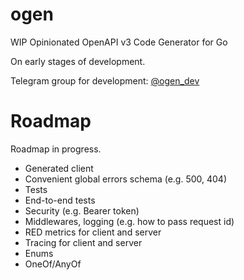 # ogen

WIP Opinionated OpenAPI v3 Code Generator for Go

On early stages of development.

Telegram group for development: [@ogen_dev](https://t.me/ogen_dev)

# Roadmap
Roadmap in progress.

* Generated client
* Convenient global errors schema (e.g. 500, 404)
* Tests
* End-to-end tests
* Security (e.g. Bearer token)
* Middlewares, logging (e.g. how to pass request id)
* RED metrics for client and server
* Tracing for client and server
* Enums
* OneOf/AnyOf
